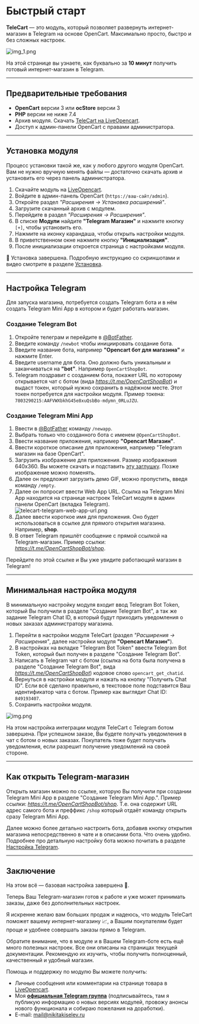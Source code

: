 # Быстрый старт

**TeleCart** — это модуль, который позволяет развернуть интернет-магазин в Telegram на основе OpenCart. Максимально
просто, быстро и без сложных настроек.

![img_1.png](img_1.png)

На этой странице вы узнаете, как буквально за **10 минут** получить готовый интернет-магазин в Telegram.

---

## Предварительные требования

- **OpenCart** версии 3 или **ocStore** версии 3
- **PHP** версии не ниже 7.4
- Архив модуля. Скачать [TeleCart на LiveOpencart](https://liveopencart.ru/opencart-moduli-shablony/moduli/telecart).
- Доступ к админ-панели OpenCart с правами администратора.

---

## Установка модуля

Процесс установки такой же, как у любого другого модуля OpenCart.
Вам не нужно вручную менять файлы — достаточно скачать архив и установить его через панель администратора.

1. Скачайте модуль на [LiveOpencart](https://liveopencart.ru/opencart-moduli-shablony/moduli/telecart).
2. Войдите в админ-панель OpenCart (`https://ваш-сайт/admin`).
3. Откройте раздел _"Расширения -> Установка расширений"_.
4. Загрузите скачанный архив с модулем.
5. Перейдите в раздел _"Расширения -> Расширения"_.
6. В списке **Модули** найдите **"Telegram Магазин"** и нажмите кнопку `[+]`, чтобы установить его.
7. Нажмите на иконку карандаша, чтобы открыть настройки модуля.
8. В приветственном окне нажмите кнопку **"Инициализация"**.
9. После инициализации откроется страница с настройками модуля.

🎇 Установка завершена. Подробную инструкцию со скриншотами и видео смотрите в разделе [Установка](install.md).

---

## Настройка Telegram

Для запуска магазина, потребуется создать Telegram бота и в нём создать Telegram Mini App в котором и будет работать магазин.

### Создание Telegram Bot

1. Откройте телеграм и перейдите в [@BotFather](https://t.me/botfather).
2. Введите команду `/newbot` чтобы инициировать создание бота.
3. Введите название бота, например **"Opencart бот для магазина"** и нажмите Enter.
4. Введите username для бота. Оно должно быть уникальным и заканчиваться на **"bot"**. Например `OpenCartShopBot`.
5. Telegram поздравит с созданием бота, покажет URL по которому открывается чат с ботом (вида _https://t.me/OpenCartShopBot_) и выдаст токен, который нужно сохранить в надёжном месте. Этот токен потребуется для настройки модуля. Пример токена: `7803290215:AAFVWXbkhG45e8xuQsbBo-mdymn_0RLuJZU`.

### Создание Telegram Mini App

1. Ввести в [@BotFather](https://t.me/botfather) команду `/newapp`.
2. Выбрать только что созданного бота с именем `@OpenCartShopBot`.
3. Ввести название приложения, например **"Opencart Магазин"**.
4. Ввести короткое описание для приложения, например "Telegram магазин на базе OpenCart".
5. Загрузить изображение для приложения. Размер изображения 640x360. Вы можете скачать и подставить [эту заглушку](https://dummyimage.com/640x360/000/fff). Позже изображение можно поменять.
6. Далее он предложит загрузить демо GIF, можно пропустить, введя команду `/empty`.
7. Далее он попросит ввести Web App URL. Ссылка на Telegram Mini App находится на странице настроек TeleCart модуля в админ панели OpenCart (вкладка Telegram).
    ![telecart-telegram-web-app-url.png](telecart-telegram-web-app-url.png)
8. Далее ввести короткое имя для приложения. Оно будет использоваться в ссылке для прямого открытия магазина. Например, **shop**.
9. В ответ Telegram пришлёт сообщение с прямой ссылкой на Telegram-магазин. Пример ссылки: _https://t.me/OpenCartShopBot/shop_.

Перейдите по этой ссылке и Вы уже увидите работающий магазин в Telegram!

---

## Минимальная настройка модуля

В минимальную настройку модуля входит ввод Telegram Bot Token, который Вы получили в разделе "Создание Telegram Bot", а так же задание Telegram Chat ID, в который будут приходить уведомления о новых заказах администратору магазина.

1. Перейти в настройки модуля TeleCart (раздел _"Расширения -> Расширения"_, далее настройки модуля **"Opencart Магазин"**).
2. В настройках на вкладке "Telegram Bot Token" ввести Telegram Bot Token, который был получен в разделе "Создание Telegram Bot".
3. Написать в Telegram чат с ботом (ссылка на бота была получена в разделе "Создание Telegram Bot", вида _https://t.me/OpenCartShopBot_) кодовое слово `opencart_get_chatid`.
4. Вернуться в настройки модуля и нажать на кнопку "Получить Chat ID". Если всё сделано правильно, в текстовое поле подставится Ваш идентификатор чата с ботом. Пример как выглядит Chat ID: `849193407`.
5. Сохранить настройки модуля.

![img.png](img.png)

На этом настройка интеграции модуля TeleCart с Telegram ботом завершена. При успешном заказе, Вы будете получать уведомления в чат с ботом о новых заказах. Покупатель тоже будет получать уведомления, если разрешит получение уведомлений на своей стороне.

---

## Как открыть Telegram-магазин

Открыть магазин можно по ссылке, которую Вы получили при создании Telegram Mini App в разделе "Создание Telegram Mini App.". Пример ссылки: _https://t.me/OpenCartShopBot/shop_. Т.е. она содержит URL адрес самого бота и преффикс `/shop` который отдаёт команду открыть сразу Telegram Mini App.

Далее можно более детально настроить бота, добавив кнопку открытия магазина непосредственно в чате и в описании бота. Что очень удобно. Подробнее про детальную настройку бота можно почитать в разделе [Настройка Telegram](./telegram.md).

---

## Заключение

На этом всё — базовая настройка завершена 🎉.

Теперь Ваш Telegram-магазин готов к работе и уже может принимать заказы, даже без дополнительных настроек.

Я искренне желаю вам больших продаж и надеюсь, что модуль TeleCart поможет вашему интернет-магазину 📈, а Вашим покупателям будет проще и удобнее совершать заказы прямо в Telegram.

Обратите внимание, что в модуле и в Вашем Telegram-боте есть ещё много полезных настроек. Все они описаны на страницах текущей документации. Рекомендую их изучить, чтобы получить полноценный, качественный и удобный магазин.

Помощь и поддержку по модулю Вы можете получить:

* Личные сообщения или комментарии на странице товара в [LiveOpencart](https://liveopencart.ru/opencart-moduli-shablony/moduli/telecart).
* Моя **[официальная Telegram группа](https://t.me/ocstore3)** (подписывайтесь, там я публикую информацию о новых версиях модулей, провожу анонсы нового функционала и собираю пожелания на доработки).
* E-mail: [mail@nikitakiselev.ru](mailto:mail@nikitakiselev.ru)